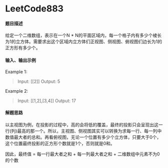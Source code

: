 # LeetCode883
#### 题目描述
给定一个二维数组，表示在一个N * N的平面区域内，每一个格子内有多少个棱长为1的立方体。需要求出这个区域内立方体们正视图、侧视图、俯视图们边长为1的正方形有多少个。
#### 输入、输出示例
Example 1:
> Input: [[2]]
  Output: 5

Example 2:
> Input: [[1,2],[3,4]]
  Output: 17

#### 解题思路
以主视图为例，在投影的过程中，高的会将低的覆盖，最终的投影只会呈现出这一行(列)最高的那一个。所以，主视图、侧视图其实可以转换为求每一行、每一列中数值最大者的总和。再看俯视图，无论一个位置有多少个立方体，只要大于0个，这个位置最终投影的正方形个数就是1个，否则就是0和。

因此，最终值 = 每一行最大者之和 + 每一列最大者之和 + 二维数组中元素不为0的个数

